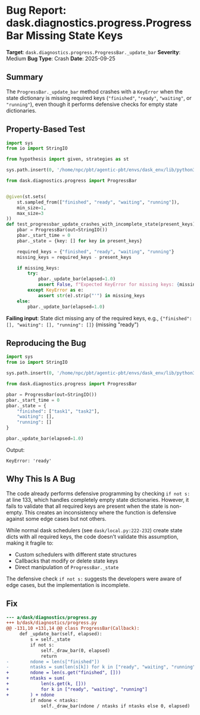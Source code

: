 # Bug Report: dask.diagnostics.progress.ProgressBar Missing State Keys

**Target**: `dask.diagnostics.progress.ProgressBar._update_bar`
**Severity**: Medium
**Bug Type**: Crash
**Date**: 2025-09-25

## Summary

The `ProgressBar._update_bar` method crashes with a `KeyError` when the state dictionary is missing required keys (`"finished"`, `"ready"`, `"waiting"`, or `"running"`), even though it performs defensive checks for empty state dictionaries.

## Property-Based Test

```python
import sys
from io import StringIO

from hypothesis import given, strategies as st

sys.path.insert(0, '/home/npc/pbt/agentic-pbt/envs/dask_env/lib/python3.13/site-packages')

from dask.diagnostics.progress import ProgressBar


@given(st.sets(
    st.sampled_from(["finished", "ready", "waiting", "running"]),
    min_size=1,
    max_size=3
))
def test_progressbar_update_crashes_with_incomplete_state(present_keys):
    pbar = ProgressBar(out=StringIO())
    pbar._start_time = 0
    pbar._state = {key: [] for key in present_keys}

    required_keys = {"finished", "ready", "waiting", "running"}
    missing_keys = required_keys - present_keys

    if missing_keys:
        try:
            pbar._update_bar(elapsed=1.0)
            assert False, f"Expected KeyError for missing keys: {missing_keys}"
        except KeyError as e:
            assert str(e).strip("'") in missing_keys
    else:
        pbar._update_bar(elapsed=1.0)
```

**Failing input**: State dict missing any of the required keys, e.g., `{"finished": [], "waiting": [], "running": []}` (missing "ready")

## Reproducing the Bug

```python
import sys
from io import StringIO

sys.path.insert(0, '/home/npc/pbt/agentic-pbt/envs/dask_env/lib/python3.13/site-packages')

from dask.diagnostics.progress import ProgressBar

pbar = ProgressBar(out=StringIO())
pbar._start_time = 0
pbar._state = {
    "finished": ["task1", "task2"],
    "waiting": [],
    "running": []
}

pbar._update_bar(elapsed=1.0)
```

Output:
```
KeyError: 'ready'
```

## Why This Is A Bug

The code already performs defensive programming by checking `if not s:` at line 133, which handles completely empty state dictionaries. However, it fails to validate that all required keys are present when the state is non-empty. This creates an inconsistency where the function is defensive against some edge cases but not others.

While normal dask schedulers (see `dask/local.py:222-232`) create state dicts with all required keys, the code doesn't validate this assumption, making it fragile to:
- Custom schedulers with different state structures
- Callbacks that modify or delete state keys
- Direct manipulation of `ProgressBar._state`

The defensive check `if not s:` suggests the developers were aware of edge cases, but the implementation is incomplete.

## Fix

```diff
--- a/dask/diagnostics/progress.py
+++ b/dask/diagnostics/progress.py
@@ -131,10 +131,14 @@ class ProgressBar(Callback):
     def _update_bar(self, elapsed):
         s = self._state
         if not s:
             self._draw_bar(0, elapsed)
             return
-        ndone = len(s["finished"])
-        ntasks = sum(len(s[k]) for k in ["ready", "waiting", "running"]) + ndone
+        ndone = len(s.get("finished", []))
+        ntasks = sum(
+            len(s.get(k, []))
+            for k in ["ready", "waiting", "running"]
+        ) + ndone
         if ndone < ntasks:
             self._draw_bar(ndone / ntasks if ntasks else 0, elapsed)
```